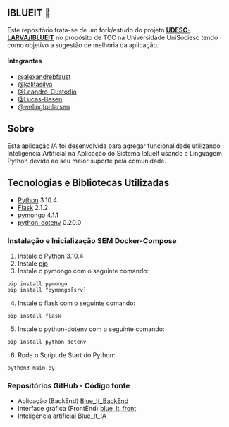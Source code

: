 ## IBLUEIT 🐬
Este repositório trata-se de um fork/estudo do projeto **[UDESC-LARVA/IBLUEIT](https://github.com/UDESC-LARVA/IBLUEIT)** no propósito de TCC na Universidade UniSociesc tendo como objetivo a sugestão de melhoria da aplicação.

#### Integrantes
- [@alexandrebfaust](https://github.com/alexandrebfaust) 
- [@kalitasilva](https://github.com/kalitasilva) 
- [@Leandro-Custodio](https://github.com/Leandro-Custodio) 
- [@Lucas-Besen](https://github.com/Lucas-Besen) 
- [@welingtonlarsen](https://github.com/welingtonlarsen) 

## Sobre
Esta aplicação *IA* foi desenvolvida para agregar funcionalidade utilizando Inteligencia Artificial na Aplicação do Sistema IblueIt usando a Linguagem Python devido ao seu maior suporte pela comunidade.

## Tecnologias e Bibliotecas Utilizadas
- [Python](https://www.python.org/doc/) 3.10.4
- [Flask](https://flask.palletsprojects.com/en/2.1.x/) 2.1.2
- [pymongo](https://pymongo.readthedocs.io/en/stable/) 4.1.1
- [python-dotenv](https://pypi.org/project/python-dotenv/) 0.20.0

### Instalação e Inicialização SEM Docker-Compose
1. Instale o [Python](https://www.python.org/downloads/) 3.10.4
2. Instale [pip](https://pip.pypa.io/en/latest/installation/)
3. Instale o pymongo com o seguinte comando:
```
pip install pymongo
pip install "pymongo[srv]
```
4. Instale o flask com o seguinte comando:
```
pip install flask
```
5. Instale o python-dotenv com o seguinte comando:
```
pip install python-dotenv
```
6. Rode o Script de Start do Python:
```
python3 main.py
```

### Repositórios GitHub - Código fonte
- Aplicação (BackEnd) [Blue_It_BackEnd](https://github.com/unisocisec/Blue_It_BackEnd)
- Interface gráfica (FrontEnd) [blue_It_front](https://github.com/unisocisec/blue_It_front)
- Inteligência artificial [Blue_It_IA](https://github.com/unisocisec/Blue_It_IA)
